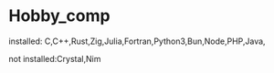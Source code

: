 # Hobby_comp

installed: C,C++,Rust,Zig,Julia,Fortran,Python3,Bun,Node,PHP,Java,

not installed:Crystal,Nim

